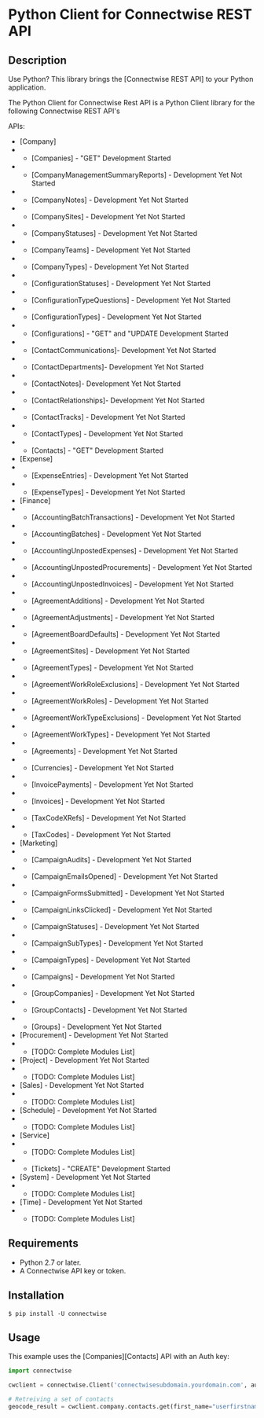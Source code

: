 Python Client for Connectwise REST API
======================================

## Description

Use Python? This library brings the [Connectwise REST API] to your Python application.

The Python Client for Connectwise Rest API is a Python Client library for the following Connectwise REST API's

APIs:

 - [Company]
 - - [Companies]  - "GET" Development Started
 - - [CompanyManagementSummaryReports] - Development Yet Not Started
 - - [CompanyNotes] - Development Yet Not Started
 - - [CompanySites] - Development Yet Not Started
 - - [CompanyStatuses] - Development Yet Not Started
 - - [CompanyTeams] - Development Yet Not Started
 - - [CompanyTypes] - Development Yet Not Started
 - - [ConfigurationStatuses] - Development Yet Not Started
 - - [ConfigurationTypeQuestions] - Development Yet Not Started
 - - [ConfigurationTypes] - Development Yet Not Started
 - - [Configurations] - "GET" and "UPDATE Development Started
 - - [ContactCommunications]- Development Yet Not Started
 - - [ContactDepartments]- Development Yet Not Started
 - - [ContactNotes]- Development Yet Not Started
 - - [ContactRelationships]- Development Yet Not Started
 - - [ContactTracks] - Development Yet Not Started
 - - [ContactTypes] - Development Yet Not Started
 - - [Contacts] - "GET" Development Started
 - [Expense]
 - - [ExpenseEntries] - Development Yet Not Started
 - - [ExpenseTypes] - Development Yet Not Started
 - [Finance]
 - - [AccountingBatchTransactions] - Development Yet Not Started
 - - [AccountingBatches] - Development Yet Not Started
 - - [AccountingUnpostedExpenses] - Development Yet Not Started
 - - [AccountingUnpostedProcurements] - Development Yet Not Started
 - - [AccountingUnpostedInvoices] - Development Yet Not Started
 - - [AgreementAdditions] - Development Yet Not Started
 - - [AgreementAdjustments] - Development Yet Not Started
 - - [AgreementBoardDefaults] - Development Yet Not Started
 - - [AgreementSites] - Development Yet Not Started
 - - [AgreementTypes] - Development Yet Not Started
 - - [AgreementWorkRoleExclusions] - Development Yet Not Started
 - - [AgreementWorkRoles] - Development Yet Not Started
 - - [AgreementWorkTypeExclusions] - Development Yet Not Started
 - - [AgreementWorkTypes] - Development Yet Not Started
 - - [Agreements] - Development Yet Not Started
 - - [Currencies] - Development Yet Not Started
 - - [InvoicePayments] - Development Yet Not Started
 - - [Invoices] - Development Yet Not Started
 - - [TaxCodeXRefs] - Development Yet Not Started
 - - [TaxCodes] - Development Yet Not Started
 - [Marketing]
 - - [CampaignAudits] - Development Yet Not Started
 - - [CampaignEmailsOpened] - Development Yet Not Started
 - - [CampaignFormsSubmitted] - Development Yet Not Started
 - - [CampaignLinksClicked] - Development Yet Not Started
 - - [CampaignStatuses] - Development Yet Not Started
 - - [CampaignSubTypes] - Development Yet Not Started
 - - [CampaignTypes] - Development Yet Not Started
 - - [Campaigns] - Development Yet Not Started
 - - [GroupCompanies] - Development Yet Not Started
 - - [GroupContacts] - Development Yet Not Started
 - - [Groups] - Development Yet Not Started
 - [Procurement] - Development Yet Not Started
 - - [TODO: Complete Modules List]
 - [Project] - Development Yet Not Started
 - - [TODO: Complete Modules List]
 - [Sales] - Development Yet Not Started
 - - [TODO: Complete Modules List]
 - [Schedule] - Development Yet Not Started
 - - [TODO: Complete Modules List]
 - [Service]
 - - [TODO: Complete Modules List]
 - - [Tickets] - "CREATE" Development Started
 - [System] - Development Yet Not Started
 - - [TODO: Complete Modules List]
 - [Time] - Development Yet Not Started
 - - [TODO: Complete Modules List]

## Requirements

 - Python 2.7 or later.
 - A Connectwise API key or token.
 
 ## Installation

    $ pip install -U connectwise
    
## Usage

This example uses the [Companies][Contacts] API with an Auth key:

```python
import connectwise

cwclient = connectwise.Client('connectwisesubdomain.yourdomain.com', auth_token="AAAAAAAAAAAAAAAAAAAAAAAAAAAAAAAAAAAAAAAAAAAAAAAAAA==")

# Retreiving a set of contacts
geocode_result = cwclient.company.contacts.get(first_name="userfirstname", company_identifier="CID")
```